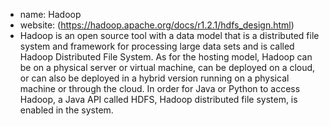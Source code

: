* name: Hadoop
* website: (https://hadoop.apache.org/docs/r1.2.1/hdfs_design.html)
* Hadoop is an open source tool with a data model that is a distributed file system and framework for processing large data sets and is called Hadoop Distributed File System. As for the hosting model, Hadoop can be on a physical server or virtual machine, can be deployed on a cloud, or can also be deployed in a hybrid version running on a physical machine or through the cloud. In order for Java or Python to access Hadoop, a Java API called HDFS, Hadoop distributed file system, is enabled in the system.
